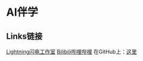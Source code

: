 # AI伴学
## Links链接
[Lightning闪电工作室](https://ltnlittlecoder.github.io/) [Bilibili哔哩哔哩](https://space.bilibili.com/1877427711)
在GitHub上：[这里](https://github.com/ltnlittlecoder/smst/)
